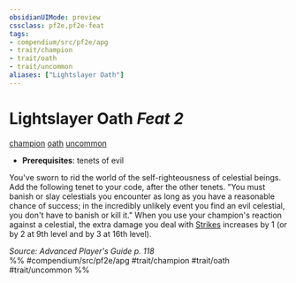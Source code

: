```yaml
---
obsidianUIMode: preview
cssclass: pf2e,pf2e-feat
tags:
- compendium/src/pf2e/apg
- trait/champion
- trait/oath
- trait/uncommon
aliases: ["Lightslayer Oath"]
---
```

# Lightslayer Oath  *Feat 2*  
[champion](../../rules/traits/champion.md)  [oath](../../rules/traits/oath.md)  [uncommon](../../rules/traits/uncommon.md)  

- **Prerequisites**: tenets of evil

You've sworn to rid the world of the self-righteousness of celestial beings. Add the following tenet to your code, after the other tenets. "You must banish or slay celestials you encounter as long as you have a reasonable chance of success; in the incredibly unlikely event you find an evil celestial, you don't have to banish or kill it." When you use your champion's reaction against a celestial, the extra damage you deal with [Strikes](../../rules/actions/strike.md) increases by 1 (or by 2 at 9th level and by 3 at 16th level).

*Source: Advanced Player's Guide p. 118*  
%% #compendium/src/pf2e/apg #trait/champion #trait/oath #trait/uncommon %%